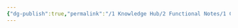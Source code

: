 ```yaml
---
{"dg-publish":true,"permalink":"/1 Knowledge Hub/2 Functional Notes/1 Career Notes/1 Career Digest/Current Affairs/Untitled/","noteIcon":""}
---
```


